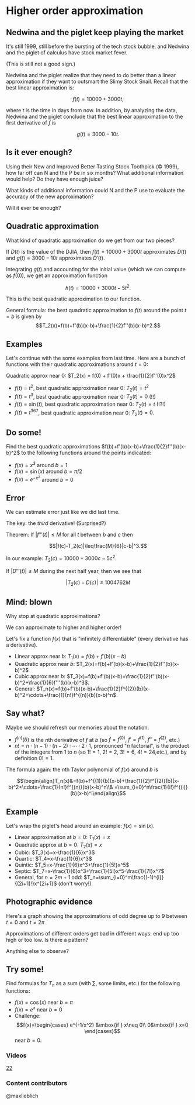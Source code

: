 Higher order approximation
==========================

Nedwina and the piglet keep playing the market
----------------------------------------------

It's still 1999, still before the bursting of the tech stock bubble, and
Nedwina and the piglet of calculus have stock market fever.

(This is still not a good sign.)

Nedwina and the piglet realize that they need to do better than a linear
approximation if they want to outsmart the Slimy Stock Snail. Recall
that the best linear approximation is:

$$f(t)=10000+3000t,$$

where $t$ is the time in days from now. In addition, by analyzing the
data, Nedwina and the piglet conclude that the best linear approximation
to the first derivative of $f$ is

$$g(t)=3000-10t.$$

Is it ever enough?
------------------

Using their New and Improved Better Tasting Stock Toothpick (© 1999),
how far off can N and the P be in six months? What additional
information would help? Do they have enough juice?

What kinds of additional information could N and the P use to evaluate
the accuracy of the new approximation?

Will it ever be enough?

Quadratic approximation
-----------------------

What kind of quadratic approximation do we get from our two pieces?

If $D(t)$ is the value of the DJIA, then $f(t)=10000+3000t$
approximates $D(t)$ and $g(t)=3000-10t$ approximates $D'(t)$.

Integrating $g(t)$ and accounting for the initial value (which we can
compute as $f(0)$), we get an approximation function

$$h(t)=10000+3000t-5t^2.$$

This is the best quadratic approximation to our function.

General formula: the best quadratic approximation to $f(t)$ around the
point $t=b$ is given by
$$T_2(x)=f(b)+f'(b)(x-b)+\frac{1}{2}f''(b)(x-b)^2.$$

Examples
--------

Let's continue with the some examples from last time. Here are a bunch
of functions with their quadratic approximations around $t=0$:

Quadratic approx near $0$: $T_2(x) = f(0) + f'(0)x +
\frac{1}{2}f''(0)x^2$

-   $f(t)=t^2$, best quadratic approximation near $0$:
    $T_2(t)=t^2$
-   $f(t)=t^3$, best quadratic approximation near $0$:
    $T_2(t)=0$ (!!)
-   $f(t)=\sin(t)$, best quadratic approximation near $0$:
    $T_2(t)=t$ (!?!)
-   $f(t)=t^{367}$, best quadratic approximation near $0$:
    $T_2(t)=0$.

Do some!
--------

Find the best quadratic approximations
$f(b)+f'(b)(x-b)+\frac{1}{2}f''(b)(x-b)^2$ to the following
functions around the points indicated:

-   $f(x)=x^3$ around $b=1$
-   $f(x)=\sin(x)$ around $b=\pi/2$
-   $f(x)=e^{-x^2}$ around $b=0$

Error
-----

We can estimate error just like we did last time.

The key: the *third* derivative! (Surprised?)

Theorem: If $|f'''(t)|\leq M$ for all $t$ between $b$ and $c$
then

$$|f(c)-T_2(c)|\leq\frac{M}{6}|c-b|^3.$$

In our example: $T_2(c)=10000+3000c-5c^2.$

If $|D'''(t)|\leq M$ during the next half year, then we see that

$$|T_2(c) - D(c)|\leq 1004762 M$$

Mind: blown
-----------

Why stop at quadratic approximations?

We can approximate to higher and higher order!

Let's fix a function $f(x)$ that is "infinitely differentiable" (every
derivative has a derivative).

-   Linear approx near $b$: $T_1(x)=f(b)+f'(b)(x-b)$
-   Quadratic approx near $b$:
    $T_2(x)=f(b)+f'(b)(x-b)+\frac{1}{2}f''(b)(x-b)^2$
-   Cubic approx near $b$:
    $T_3(x)=f(b)+f'(b)(x-b)+\frac{1}{2}f''(b)(x-b)^2+\frac{1}{6}f'''(b)(x-b)^3$.
-   General:
    $T_n(x)=f(b)+f'(b)(x-b)+\frac{1}{2}f^{(2)}(b)(x-b)^2+\cdots+\frac{1}{n!}f^{(n)}(b)(x-b)^n$.

Say what?
---------

Maybe we should refresh our memories about the notation.

-   $f^{(n)}(b)$ is the $n$th derivative of $f$ at $b$ (so
    $f=f^{(0)}$, $f'=f^{(1)}$, $f''=f^{(2)}$, etc.)
-   $n!=n\cdot(n-1)\cdot(n-2)\cdot\cdots\cdot 2\cdot 1$,
    pronounced "$n$ factorial", is the product of the integers from
    $1$ to $n$ (so $1!=1$, $2!=2$, $3!=6$, $4!=24$,etc.),
    and by definition $0!=1$.

The formula again: the $n$th Taylor polynomial of $f(x)$ around
$b$ is

$$\begin{align}T_n(x)&=f(b)+f^{(1)}(b)(x-b)+\frac{1}{2}f^{(2)}(b)(x-b)^2+\cdots+\frac{1}{n!}f^{(n)}(b)(x-b)^n\\&
=\sum_{i=0}^n\frac{1}{i!}f^{(i)}(b)(x-b)^i\end{align}$$

Example
-------

Let's wrap the piglet's head around an example: $f(x)=\sin(x)$.

-   Linear approximation at $b=0$: $T_1(x)=x$
-   Quadratic approx at $b=0$: $T_2(x)=x$
-   Cubic: $T_3(x)=x-\frac{1}{6}x^3$
-   Quartic: $T_4=x-\frac{1}{6}x^3$
-   Quintic: $T_5=x-\frac{1}{6}x^3+\frac{1}{5!}x^5$
-   Septic:
    $T_7=x-\frac{1}{6}x^3+\frac{1}{5!}x^5-\frac{1}{7!}x^7$
-   General, for $n=2m+1$ odd:
    $T_n=\sum_{i=0}^m\frac{(-1)^{i}}{(2i+1)!}x^{2i+1}$ (don't
    worry!)

Photographic evidence
---------------------

Here's a graph showing the approximations of odd degree up to $9$
between $t=0$ and $t=2\pi$

Approximations of different orders get bad in different ways: end up too
high or too low. Is there a pattern?

Anything else to observe?

Try some!
---------

Find formulas for $T_n$ as a sum (with $\sum$, some limits, etc.)
for the following functions:

-   $f(x)=\cos(x)$ near $b=\pi$
-   $f(x)=e^x$ near $b=0$
-   Challenge: $$f(x)=\begin{cases} e^{-1/x^2} &\mbox{if } x\neq
    0\\ 0&\mbox{if } x=0 \end{cases}$$ near $b=0$.

### Videos
[22](http://www.math.washington.edu/~lieblich/Math126/video/22.mp4)

### Content contributors
@maxlieblich  

